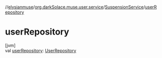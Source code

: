//[elysianmuse](../../../index.md)/[org.darkSolace.muse.user.service](../index.md)/[SuspensionService](index.md)/[userRepository](user-repository.md)

# userRepository

[jvm]\
val [userRepository](user-repository.md): [UserRepository](../../org.darkSolace.muse.user.repository/-user-repository/index.md)

